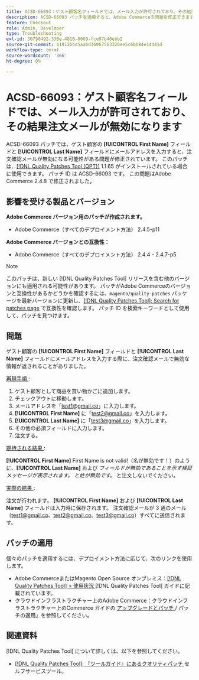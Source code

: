 ```yaml
---
title: ACSD-66093：ゲスト顧客名フィールドでは、メール入力が許可されており、その結果注文メールが無効になります
description: ACSD-66093 パッチを適用すると、Adobe Commerceの問題を修正できます。この問題では、「Guest customer **[!UICONTROL First Name]**」および「**[!UICONTROL Last Name]**」フィールドにメールアドレスを入力して、無効な注文確認メールを送信できます。
feature: Checkout
role: Admin, Developer
type: Troubleshooting
exl-id: 30790492-330e-4810-8069-fce87b40ebb2
source-git-commit: b1912bbc5aabd36067563326ee5c6bb84e14441d
workflow-type: tm+mt
source-wordcount: '366'
ht-degree: 0%

---
```


# ACSD-66093：ゲスト顧客名フィールドでは、メール入力が許可されており、その結果注文メールが無効になります

ACSD-66093 パッチでは、ゲスト顧客の **[!UICONTROL First Name]** フィールドと **[!UICONTROL Last Name]** フィールドにメールアドレスを入力すると、注文確認メールが無効になる可能性がある問題が修正されています。 このパッチは、[[!DNL Quality Patches Tool (QPT)]](/help/tools/quality-patches-tool/quality-patches-tool-to-self-serve-quality-patches.md) 1.1.65 がインストールされている場合に使用できます。 パッチ ID は ACSD-66093 です。 この問題はAdobe Commerce 2.4.8 で修正されました。

## 影響を受ける製品とバージョン

**Adobe Commerce バージョン用のパッチが作成されます。**

* Adobe Commerce（すべてのデプロイメント方法） 2.4.5-p11

**Adobe Commerce バージョンとの互換性：**

* Adobe Commerce（すべてのデプロイメント方法） 2.4.4 - 2.4.7-p5

>[!NOTE]
>
>このパッチは、新しい [!DNL Quality Patches Tool] リリースを含む他のバージョンにも適用される可能性があります。 パッチがAdobe Commerceのバージョンと互換性があるかどうかを確認するには、`magento/quality-patches` パッケージを最新バージョンに更新し、[[!DNL Quality Patches Tool]: Search for patches page](https://experienceleague.adobe.com/tools/commerce-quality-patches/index.html?lang=ja) で互換性を確認します。 パッチ ID を検索キーワードとして使用して、パッチを見つけます。

## 問題

ゲスト顧客の **[!UICONTROL First Name]** フィールドと **[!UICONTROL Last Name]** フィールドにメールアドレスを入力する際に、注文確認メールで無効な情報が返されることがありました。

<u> 再現手順 </u>:

1. ゲスト顧客として商品を買い物かごに追加します。
2. チェックアウトに移動します。
3. メールアドレスを「test1@gmail.co」に入力します。
4. **[!UICONTROL First Name]** に「<test2@gmail.co>」を入力します。
5. **[!UICONTROL Last Name]** に「<test3@gmail.co>」を入力します。
6. その他の必須フィールドに入力します。
7. 注文する。

<u> 期待される結果 </u>:

**[!UICONTROL First Name]** First Name is not valid!（名が無効です！）のように、**[!UICONTROL Last Name]** および *フィールドが無効であることを示す検証メッセージが表示されます。 と姓が無効です。* と注文しないでください。

<u> 実際の結果 </u>:

注文が行われます。
**[!UICONTROL First Name]** および **[!UICONTROL Last Name]** フィールドは入力時に保存されます。
注文確認メールが 3 通のメール（test1@gmail.co、test2@gmail.co、test3@gmail.co）すべてに送信されます。

## パッチの適用

個々のパッチを適用するには、デプロイメント方法に応じて、次のリンクを使用します。

* Adobe CommerceまたはMagento Open Source オンプレミス：[[!DNL Quality Patches Tool] > 使用状況 ](/help/tools/quality-patches-tool/usage.md) [!DNL Quality Patches Tool] ガイドに記載されています。
* クラウドインフラストラクチャー上のAdobe Commerce：クラウドインフラストラクチャー上のCommerce ガイドの [ アップグレードとパッチ ](https://experienceleague.adobe.com/docs/commerce-cloud-service/user-guide/develop/upgrade/apply-patches.html?lang=ja)/ パッチの適用」を参照してください。

## 関連資料

[!DNL Quality Patches Tool] について詳しくは、以下を参照してください。

* [[!DNL Quality Patches Tool]: 『ツールガイド』にあるクオリティパッチ ](/help/tools/quality-patches-tool/quality-patches-tool-to-self-serve-quality-patches.md) セルフサービスツール。
